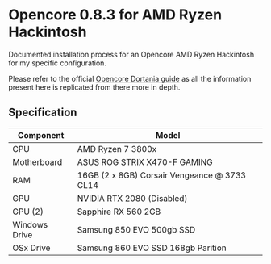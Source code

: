 # Opencore 0.8.3 for AMD Ryzen Hackintosh

Documented installation process for an Opencore AMD Ryzen Hackintosh for my specific configuration.

Please refer to the official [Opencore Dortania guide](https://dortania.github.io/OpenCore-Install-Guide/) as all the information present here is replicated from there more in depth.




## Specification

| Component     |  Model                                            |
| ------------- |---------------------------------------------------|
| CPU           | AMD Ryzen 7 3800x                        
| Motherboard   | ASUS ROG STRIX X470-F GAMING
| RAM           | 16GB (2 x 8GB) Corsair Vengeance @ 3733 CL14
| GPU           | NVIDIA RTX 2080 (Disabled)
| GPU (2)       | Sapphire RX 560 2GB
| Windows Drive | Samsung 850 EVO 500gb SSD
| OSx Drive     | Samsung 860 EVO SSD 168gb Parition 
